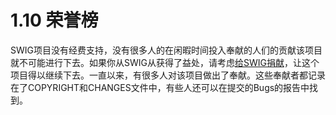 # 1.10 荣誉榜

SWIG项目没有经费支持，没有很多人的在闲暇时间投入奉献的人们的贡献该项目就不可能进行下去。如果你从SWIG从获得了益处，请考虑[给SWIG捐献](http://www.swig.org/donate.html)，让这个项目得以继续下去。一直以来，有很多人对该项目做出了奉献。这些奉献者都记录在了COPYRIGHT和CHANGES文件中，有些人还可以在提交的Bugs的报告中找到。